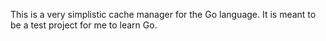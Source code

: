 This is a very simplistic cache manager for the Go language.  It is meant
to be a test project for me to learn Go.

